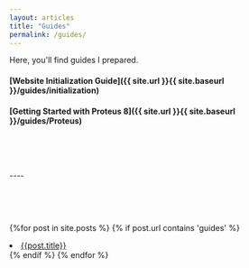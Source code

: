 ```yaml
---
layout: articles
title: "Guides"
permalink: /guides/
---
```


Here, you'll find guides I prepared.

#### [Website Initialization Guide]({{ site.url }}{{ site.baseurl }}/guides/initialization)

#### [Getting Started with Proteus 8]({{ site.url }}{{ site.baseurl }}/guides/Proteus)

<p>&nbsp;</p>
<p>&nbsp;</p>
----
<p>&nbsp;</p>
<p>&nbsp;</p>

{%for post in site.posts %}
{% if post.url contains 'guides' %}
<li><a href="{{site.baseurl}}{{post.url}}">{{post.title}}</a></li>
{% endif %}
{% endfor %}
